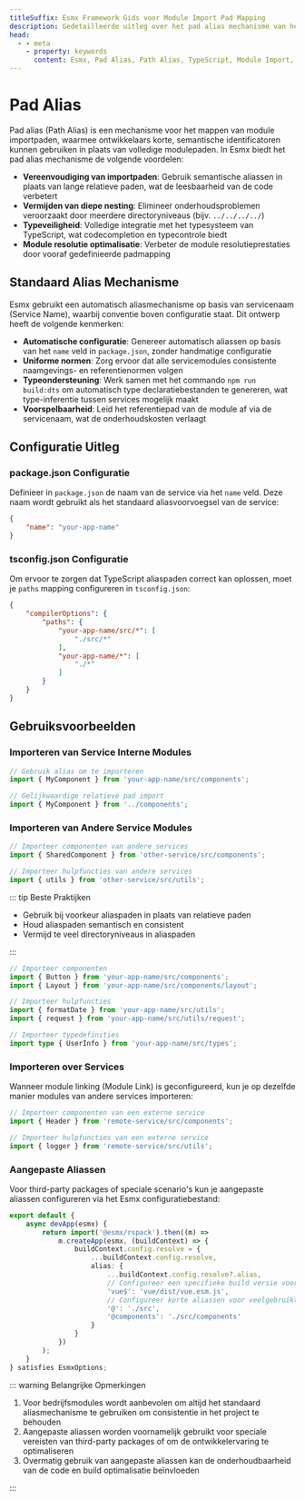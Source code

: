 ```yaml
---
titleSuffix: Esmx Framework Gids voor Module Import Pad Mapping
description: Gedetailleerde uitleg over het pad alias mechanisme van het Esmx framework, inclusief vereenvoudiging van importpaden, vermijden van diepe nesting, typeveiligheid en module resolutie optimalisatie, om ontwikkelaars te helpen de onderhoudbaarheid van code te verbeteren.
head:
  - - meta
    - property: keywords
      content: Esmx, Pad Alias, Path Alias, TypeScript, Module Import, Pad Mapping, Code Onderhoudbaarheid
---
```


# Pad Alias

Pad alias (Path Alias) is een mechanisme voor het mappen van module importpaden, waarmee ontwikkelaars korte, semantische identificatoren kunnen gebruiken in plaats van volledige modulepaden. In Esmx biedt het pad alias mechanisme de volgende voordelen:

- **Vereenvoudiging van importpaden**: Gebruik semantische aliassen in plaats van lange relatieve paden, wat de leesbaarheid van de code verbetert
- **Vermijden van diepe nesting**: Elimineer onderhoudsproblemen veroorzaakt door meerdere directoryniveaus (bijv. `../../../../`)
- **Typeveiligheid**: Volledige integratie met het typesysteem van TypeScript, wat codecompletion en typecontrole biedt
- **Module resolutie optimalisatie**: Verbeter de module resolutieprestaties door vooraf gedefinieerde padmapping

## Standaard Alias Mechanisme

Esmx gebruikt een automatisch aliasmechanisme op basis van servicenaam (Service Name), waarbij conventie boven configuratie staat. Dit ontwerp heeft de volgende kenmerken:

- **Automatische configuratie**: Genereer automatisch aliassen op basis van het `name` veld in `package.json`, zonder handmatige configuratie
- **Uniforme normen**: Zorg ervoor dat alle servicemodules consistente naamgevings- en referentienormen volgen
- **Typeondersteuning**: Werk samen met het commando `npm run build:dts` om automatisch type declaratiebestanden te genereren, wat type-inferentie tussen services mogelijk maakt
- **Voorspelbaarheid**: Leid het referentiepad van de module af via de servicenaam, wat de onderhoudskosten verlaagt

## Configuratie Uitleg

### package.json Configuratie

Definieer in `package.json` de naam van de service via het `name` veld. Deze naam wordt gebruikt als het standaard aliasvoorvoegsel van de service:

```json title="package.json"
{
    "name": "your-app-name"
}
```

### tsconfig.json Configuratie

Om ervoor te zorgen dat TypeScript aliaspaden correct kan oplossen, moet je `paths` mapping configureren in `tsconfig.json`:

```json title="tsconfig.json"
{
    "compilerOptions": {
        "paths": {
            "your-app-name/src/*": [
                "./src/*"
            ],
            "your-app-name/*": [
                "./*"
            ]
        }
    }
}
```

## Gebruiksvoorbeelden

### Importeren van Service Interne Modules

```ts
// Gebruik alias om te importeren
import { MyComponent } from 'your-app-name/src/components';

// Gelijkwaardige relatieve pad import
import { MyComponent } from '../components';
```

### Importeren van Andere Service Modules

```ts
// Importeer componenten van andere services
import { SharedComponent } from 'other-service/src/components';

// Importeer hulpfuncties van andere services
import { utils } from 'other-service/src/utils';
```

::: tip Beste Praktijken
- Gebruik bij voorkeur aliaspaden in plaats van relatieve paden
- Houd aliaspaden semantisch en consistent
- Vermijd te veel directoryniveaus in aliaspaden

:::

``` ts
// Importeer componenten
import { Button } from 'your-app-name/src/components';
import { Layout } from 'your-app-name/src/components/layout';

// Importeer hulpfuncties
import { formatDate } from 'your-app-name/src/utils';
import { request } from 'your-app-name/src/utils/request';

// Importeer typedefinities
import type { UserInfo } from 'your-app-name/src/types';
```

### Importeren over Services

Wanneer module linking (Module Link) is geconfigureerd, kun je op dezelfde manier modules van andere services importeren:

```ts
// Importeer componenten van een externe service
import { Header } from 'remote-service/src/components';

// Importeer hulpfuncties van een externe service
import { logger } from 'remote-service/src/utils';
```

### Aangepaste Aliassen

Voor third-party packages of speciale scenario's kun je aangepaste aliassen configureren via het Esmx configuratiebestand:

```ts title="src/entry.node.ts"
export default {
    async devApp(esmx) {
        return import('@esmx/rspack').then((m) =>
            m.createApp(esmx, (buildContext) => {
                buildContext.config.resolve = {
                    ...buildContext.config.resolve,
                    alias: {
                        ...buildContext.config.resolve?.alias,
                        // Configureer een specifieke build versie voor Vue
                        'vue$': 'vue/dist/vue.esm.js',
                        // Configureer korte aliassen voor veelgebruikte directories
                        '@': './src',
                        '@components': './src/components'
                    }
                }
            })
        );
    }
} satisfies EsmxOptions;
```

::: warning Belangrijke Opmerkingen
1. Voor bedrijfsmodules wordt aanbevolen om altijd het standaard aliasmechanisme te gebruiken om consistentie in het project te behouden
2. Aangepaste aliassen worden voornamelijk gebruikt voor speciale vereisten van third-party packages of om de ontwikkelervaring te optimaliseren
3. Overmatig gebruik van aangepaste aliassen kan de onderhoudbaarheid van de code en build optimalisatie beïnvloeden

:::